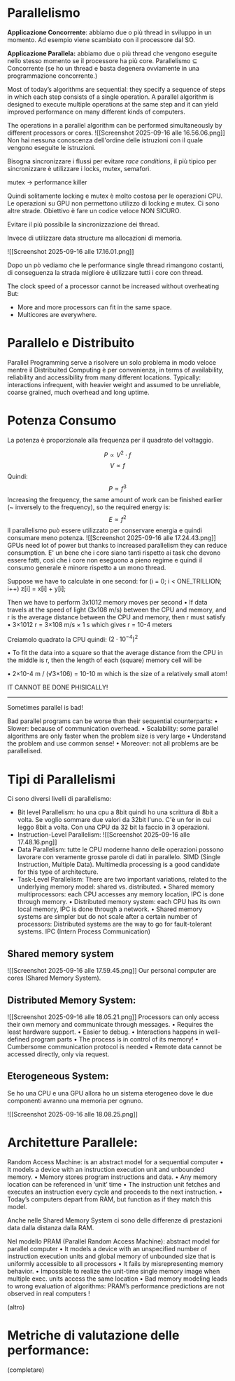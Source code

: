 # Parallelismo
**Applicazione Concorrente**: abbiamo due o più thread in sviluppo in un momento. Ad esempio viene scambiato con il processore dal SO.

**Applicazione Parallela:** abbiamo due o più thread che vengono eseguite nello stesso momento se il processore ha più core.
Parallelismo $\subseteq$ Concorrente (se ho un thread e basta degenera ovviamente in una programmazione concorrente.)


Most of today’s algorithms are sequential: they specify a sequence of steps in which each step consists of a single operation. 
A parallel algorithm is designed to execute multiple operations at the same step and it can yield improved performance on many different kinds of computers.

The operations in a parallel algorithm can be performed simultaneously by different processors or cores.
![[Screenshot 2025-09-16 alle 16.56.06.png]]
Non hai nessuna conoscenza dell'ordine delle istruzioni con il quale vengono eseguite le istruzioni. 

Bisogna sincronizzare i flussi per evitare *race conditions*, il più tipico per sincronizzare è utilizzare i locks, mutex, semafori.

mutex $\rightarrow$ performance killer

Quindi solitamente locking e mutex è molto costosa per le operazioni CPU. Le operazioni su GPU non permettono utilizzo di locking e mutex.
Ci sono altre strade.
Obiettivo è fare un codice veloce NON SICURO.

Evitare il più possibile la sincronizzazione dei thread.

Invece di utilizzare data structure ma allocazioni di memoria. 

![[Screenshot 2025-09-16 alle 17.16.01.png]]

Dopo un pò vediamo che le performance single thread rimangono costanti, di conseguenza la strada migliore è utilizzare tutti i core con thread.

The clock speed of a processor cannot be increased without overheating But:
- More and more processors can fit in the same space.
- Multicores are everywhere.
# Parallelo e Distribuito
Parallel Programming serve a risolvere un solo problema in modo veloce mentre il Distribuited Computing è per convenienza, in terms of availability, reliability and accessibility from many different locations. Typically: interactions infrequent, with heavier weight and assumed to be unreliable, coarse grained, much overhead and long uptime.

# Potenza Consumo

La potenza è proporzionale alla frequenza per il quadrato del voltaggio.

$$P \propto V^2 \cdot f$$
$$V \propto f$$
Quindi: $$P \propto f^3$$
Increasing the frequency, the same amount of work can be finished earlier (~ inversely to the frequency), so the required energy is: $$E \propto f^2 $$
Il parallelismo può essere utilizzato per conservare energia e quindi consumare meno potenza.
![[Screenshot 2025-09-16 alle 17.24.43.png]]
GPUs need lot of power but thanks to increased parallelism they can reduce consumption.
E' un bene che i core siano tanti rispetto ai task che devono essere fatti, così che i core non eseguono a pieno regime e quindi il consumo generale è minore rispetto a un mono thread.

Suppose we have to calculate in one second:
for (i = 0; i < ONE_TRILLION; i++)
	z\[i\] = x\[i\] + y\[i\];

Then we have to perform 3x1012 memory moves per second 
• If data travels at the speed of light (3x108 m/s) between the CPU and memory, 
and r is the average distance between the CPU and memory,  then r must satisfy • 3×1012 r = 3×108 m/s × 1 s which gives r = 10-4 meters 

Creiamolo quadrato la CPU quindi:
$(2\cdot10^{-4})^2$ 

• To fit the data into a square so that the average distance from the CPU in the middle is r, then the length of each (square) memory cell will be 

• 2×10-4 m / (√3×106) = 10-10 m which is the size of a relatively small atom!

IT CANNOT BE DONE PHISICALLY!

___
Sometimes parallel is bad!

Bad parallel programs can be worse than their sequential counterparts:
• Slower: because of communication overhead.
• Scalability: some parallel algorithms are only faster when the problem size is very large 
• Understand the problem and use common sense! 
• Moreover: not all problems are be parallelised.
# Tipi di Parallelismi
Ci sono diversi livelli di parallelismo:
- Bit level Parallelism: ho una cpu a 8bit quindi ho una scrittura di 8bit a volta. Se voglio sommare due valori da 32bit l'uno. C'è un for in cui leggo 8bit a volta. Con una CPU da 32 bit la faccio in 3 operazioni. 
- Instruction-Level Parallelism: ![[Screenshot 2025-09-16 alle 17.48.16.png]]
- Data Parallelism: tutte le CPU moderne hanno delle operazioni possono lavorare con veramente grosse parole di dati in parallelo. SIMD (Single Instruction, Multiple Data). Multimedia processing is a good candidate for this type of architecture.
- Task-Level Parallelism: There are two important variations, related to the underlying memory model: shared vs. distributed.
	• Shared memory multiprocessors: each CPU accesses any memory location, IPC is done through memory. 
	• Distributed memory system: each CPU has its own local memory, IPC is done through a network. 
	• Shared memory systems are simpler but do not scale after a certain number of processors: Distributed systems are the way to go for fault-tolerant systems. IPC (Intern Process Communication)
## Shared memory system
 ![[Screenshot 2025-09-16 alle 17.59.45.png]]
Our personal computer are cores (Shared Memory System).

## Distributed Memory System:
![[Screenshot 2025-09-16 alle 18.05.21.png]]
Processors can only access their own memory and communicate through messages. • Requires the least hardware support. 
• Easier to debug. 
• Interactions happens in well-defined program parts 
• The process is in control of its memory! 
• Cumbersome communication protocol is needed • Remote data cannot be accessed directly, only via request.

## Eterogeneous System:

Se ho una CPU e una GPU allora ho un sistema eterogeneo dove le due componenti avranno una memoria per ognuno.

![[Screenshot 2025-09-16 alle 18.08.25.png]]

# Architetture Parallele:
Random Access Machine: is an abstract model for a sequential computer 
	• It models a device with an instruction execution unit and unbounded memory.
	• Memory stores program instructions and data. 
	• Any memory location can be referenced in ‘unit’ time 
	• The instruction unit fetches and executes an instruction every cycle and proceeds to the next instruction. 
	• Today’s computers depart from RAM, but function as if they match this model.

Anche nelle Shared Memory System ci sono delle differenze di prestazioni data dalla distanza dalla RAM.

Nel modello PRAM (Parallel Random Access Machine): abstract model for parallel computer 
• It models a device with an unspecified number of instruction execution units and global memory of unbounded size that is uniformly accessible to all processors 
• It fails by misrepresenting memory behavior. 
• Impossible to realize the unit-time single memory image when multiple exec. units access the same location 
• Bad memory modeling leads to wrong evaluation of algorithms: PRAM’s performance predictions are not observed in real computers !

(altro)

# Metriche di valutazione delle performance:

(completare)
